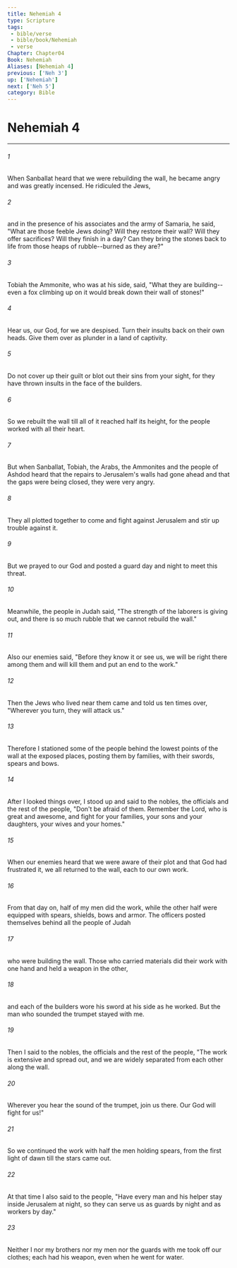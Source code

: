 ```yaml
---
title: Nehemiah 4
type: Scripture
tags:
 - bible/verse
 - bible/book/Nehemiah
 - verse
Chapter: Chapter04
Book: Nehemiah
Aliases: [Nehemiah 4]
previous: ['Neh 3']
up: ['Nehemiah']
next: ['Neh 5']
category: Bible
---
```

# Nehemiah 4

***


###### 1 
When Sanballat heard that we were rebuilding the wall, he became angry and was greatly incensed. He ridiculed the Jews, 

###### 2 
and in the presence of his associates and the army of Samaria, he said, "What are those feeble Jews doing? Will they restore their wall? Will they offer sacrifices? Will they finish in a day? Can they bring the stones back to life from those heaps of rubble--burned as they are?" 

###### 3 
Tobiah the Ammonite, who was at his side, said, "What they are building--even a fox climbing up on it would break down their wall of stones!" 

###### 4 
Hear us, our God, for we are despised. Turn their insults back on their own heads. Give them over as plunder in a land of captivity. 

###### 5 
Do not cover up their guilt or blot out their sins from your sight, for they have thrown insults in the face of the builders. 

###### 6 
So we rebuilt the wall till all of it reached half its height, for the people worked with all their heart. 

###### 7 
But when Sanballat, Tobiah, the Arabs, the Ammonites and the people of Ashdod heard that the repairs to Jerusalem's walls had gone ahead and that the gaps were being closed, they were very angry. 

###### 8 
They all plotted together to come and fight against Jerusalem and stir up trouble against it. 

###### 9 
But we prayed to our God and posted a guard day and night to meet this threat. 

###### 10 
Meanwhile, the people in Judah said, "The strength of the laborers is giving out, and there is so much rubble that we cannot rebuild the wall." 

###### 11 
Also our enemies said, "Before they know it or see us, we will be right there among them and will kill them and put an end to the work." 

###### 12 
Then the Jews who lived near them came and told us ten times over, "Wherever you turn, they will attack us." 

###### 13 
Therefore I stationed some of the people behind the lowest points of the wall at the exposed places, posting them by families, with their swords, spears and bows. 

###### 14 
After I looked things over, I stood up and said to the nobles, the officials and the rest of the people, "Don't be afraid of them. Remember the Lord, who is great and awesome, and fight for your families, your sons and your daughters, your wives and your homes." 

###### 15 
When our enemies heard that we were aware of their plot and that God had frustrated it, we all returned to the wall, each to our own work. 

###### 16 
From that day on, half of my men did the work, while the other half were equipped with spears, shields, bows and armor. The officers posted themselves behind all the people of Judah 

###### 17 
who were building the wall. Those who carried materials did their work with one hand and held a weapon in the other, 

###### 18 
and each of the builders wore his sword at his side as he worked. But the man who sounded the trumpet stayed with me. 

###### 19 
Then I said to the nobles, the officials and the rest of the people, "The work is extensive and spread out, and we are widely separated from each other along the wall. 

###### 20 
Wherever you hear the sound of the trumpet, join us there. Our God will fight for us!" 

###### 21 
So we continued the work with half the men holding spears, from the first light of dawn till the stars came out. 

###### 22 
At that time I also said to the people, "Have every man and his helper stay inside Jerusalem at night, so they can serve us as guards by night and as workers by day." 

###### 23 
Neither I nor my brothers nor my men nor the guards with me took off our clothes; each had his weapon, even when he went for water. 
